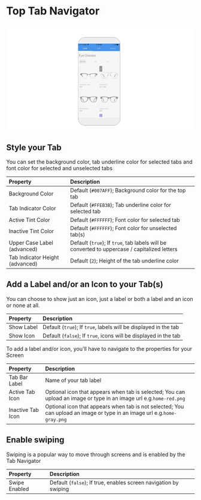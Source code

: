# Top Tab Navigator

![The Top Tab is a popular navigation in Android apps, where it was a part of Material Design ](.gitbook/assets/thunkable-docs-exhibits-76.png)

## Style your Tab

You can set the background color, tab underline color for selected tabs and font color for selected and unselected tabs

| Property | Description |
| :--- | :--- |
| Background Color | Default \(`#007AFF`\); Background color for the top tab |
| Tab Indicator Color | Default \(`#FFEB3B`\); Tab underline color for selected tab |
| Active Tint Color | Default \(`#FFFFFF`\); Font color for selected tab |
| Inactive Tint Color | Default \(`#FFFFFF`\); Font color for unselected tab\(s\) |
| Upper Case Label \(advanced\) | Default \(`true`\); If `true`, tab labels will be converted to uppercase / capitalized letters |
| Tab Indicator Height \(advanced\) | Default \(`2`\); Height of the tab underline color |

## Add a Label and/or an Icon to your Tab\(s\)

You can choose to show just an icon, just a label or both a label and an icon or none at all.

| Property | Description |
| :--- | :--- |
| Show Label | Default \(`true`\); If `true`, labels will be displayed in the tab |
| Show Icon | Default \(`false`\); If `true`, icons will be displayed in the tab |

To add a label and/or icon, you'll have to navigate to the properties for your Screen

| Property | Description |
| :--- | :--- |
| Tab Bar Label | Name of your tab label |
| Active Tab Icon | Optional icon that appears when tab is selected; You can upload an image or type in an image url e.g.`home-red.png` |
| Inactive Tab Icon | Optional icon that appears when tab is not selected; You can upload an image or type in an image url e.g.`home-gray.png` |

## Enable swiping

Swiping is a popular way to move through screens and is enabled by the Tab Navigator

| Property | Description |
| :--- | :--- |
| Swipe Enabled | Default \(`false`\); If true, enables screen navigation by swiping |

